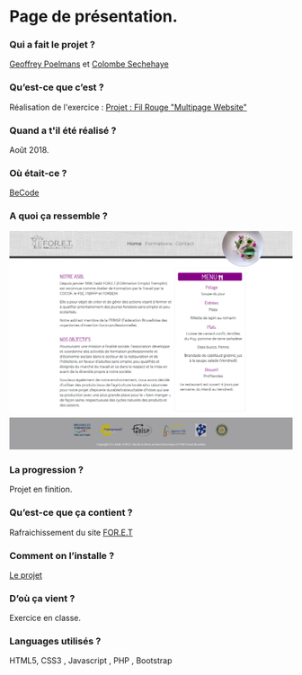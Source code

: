 # Page de présentation.


### Qui a fait le projet ?  
[Geoffrey Poelmans](https://github.com/geoffrey-poelmans) et [Colombe Sechehaye](https://github.com/Colombee)

### Qu’est-ce que c’est ?  
Réalisation de l'exercice : [Projet : Fil Rouge "Multipage Website"](https://github.com/becodeorg/Johnson2/tree/master/projets/multipage-website-in-php)

### Quand a t'il été réalisé ?  
Août 2018.

### Où était-ce ?  
[BeCode](https://www.becode.org/)

### A quoi ça ressemble ?  
![Réalisation finale](/images/sc.png)

### La progression ?  
Projet en finition.

### Qu’est-ce que ça contient ?  
Rafraichissement du site [FOR.E.T](http://users.skynet.be/foret/index.html)

### Comment on l’installe ?  
[Le projet](https://formation-emploi-tremplin.herokuapp.com/index.php)

### D’où ça vient ?  
Exercice en classe.

### Languages utilisés ?  
HTML5, CSS3 , Javascript , PHP , Bootstrap
